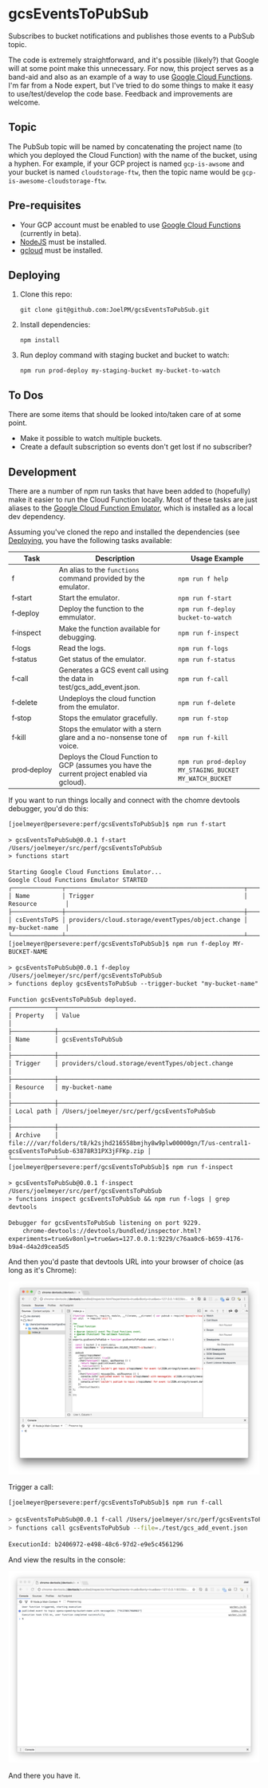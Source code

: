 # gcsEventsToPubSub
Subscribes to bucket notifications and publishes those events to a PubSub topic.

The code is extremely straightforward, and it's possible (likely?) that Google will at some point make this unnecessary. For now, this project serves as a band-aid and also as an example of a way to use [Google Cloud Functions](https://cloud.google.com/functions/). I'm far from a Node expert, but I've tried to do some things to make it easy to use/test/develop the code base. Feedback and improvements are welcome.

## Topic
The PubSub topic will be named by concatenating the project name (to which you deployed the Cloud Function) with the name of the bucket, using a hyphen. For example, if your GCP project is named `gcp-is-awsome` and your bucket is named `cloudstorage-ftw`, then the topic name would be `gcp-is-awesome-cloudstorage-ftw`.

## Pre-requisites
* Your GCP account must be enabled to use [Google Cloud Functions](https://cloud.google.com/functions/) (currently in beta).
* [NodeJS](https://nodejs.org/) must be installed.
* [gcloud](https://cloud.google.com/sdk/gcloud/) must be installed.

## Deploying
1. Clone this repo:
    ```
    git clone git@github.com:JoelPM/gcsEventsToPubSub.git
    ```
2. Install dependencies:
    ```
    npm install
    ```
3. Run deploy command with staging bucket and bucket to watch:
    ```
    npm run prod-deploy my-staging-bucket my-bucket-to-watch
    ```

## To Dos
There are some items that should be looked into/taken care of at some point.
* Make it possible to watch multiple buckets.
* Create a default subscription so events don't get lost if no subscriber?

## Development
There are a number of npm run tasks that have been added to (hopefully) make it easier to run the Cloud Function locally. Most of these tasks are just aliases to the [Google Cloud Function Emulator](https://www.npmjs.com/package/@google-cloud/functions-emulator), which is installed as a local dev dependency.

Assuming you've cloned the repo and installed the dependencies (see [Deploying](#deploying), you have the following tasks available:

Task               | Description                                                                                  | Usage Example 
-------------------|----------------------------------------------------------------------------------------------|--------------
f                  | An alias to the `functions` command provided by the emulator.                                | `npm run f help`
f&#x2011;start     | Start the emulator.                                                                          | `npm run f-start`
f&#x2011;deploy    | Deploy the function to the emmulator.                                                        | `npm run f-deploy bucket-to-watch`
f&#x2011;inspect   | Make the function available for debugging.                                                   | `npm run f-inspect`
f&#x2011;logs      | Read the logs.                                                                               | `npm run f-logs`
f&#x2011;status    | Get status of the emulator.                                                                  | `npm run f-status`
f&#x2011;call      | Generates a GCS event call using the data in test/gcs_add_event.json.                        | `npm run f-call`
f&#x2011;delete    | Undeploys the cloud function from the emulator.                                              | `npm run f-delete`
f&#x2011;stop      | Stops the emulator gracefully.                                                               | `npm run f-stop`
f&#x2011;kill      | Stops the emulator with a stern glare and a no-nonsense tone of voice.                       | `npm run f-kill`
prod&#x2011;deploy | Deploys the Cloud Function to GCP (assumes you have the current project enabled via gcloud). | `npm run prod-deploy MY_STAGING_BUCKET MY_WATCH_BUCKET`

If you want to run things locally and connect with the chomre devtools debugger, you'd do this:

```shell
[joelmeyer@persevere:perf/gcsEventsToPubSub]$ npm run f-start

> gcsEventsToPubSub@0.0.1 f-start /Users/joelmeyer/src/perf/gcsEventsToPubSub
> functions start

Starting Google Cloud Functions Emulator...
Google Cloud Functions Emulator STARTED
┌──────────────┬──────────────────────────────────────────────────┬─────────────────┐
│ Name         │ Trigger                                          │ Resource        │
├──────────────┼──────────────────────────────────────────────────┼─────────────────┤
│ csEventsToPS │ providers/cloud.storage/eventTypes/object.change │ my-bucket-name  │
└──────────────┴──────────────────────────────────────────────────┴─────────────────┘
[joelmeyer@persevere:perf/gcsEventsToPubSub]$ npm run f-deploy MY-BUCKET-NAME

> gcsEventsToPubSub@0.0.1 f-deploy /Users/joelmeyer/src/perf/gcsEventsToPubSub
> functions deploy gcsEventsToPubSub --trigger-bucket "my-bucket-name"

Function gcsEventsToPubSub deployed.
┌────────────┬────────────────────────────────────────────────────────────────────────────────────────────────────────────┐
│ Property   │ Value                                                                                                      │
├────────────┼────────────────────────────────────────────────────────────────────────────────────────────────────────────┤
│ Name       │ gcsEventsToPubSub                                                                                          │
├────────────┼────────────────────────────────────────────────────────────────────────────────────────────────────────────┤
│ Trigger    │ providers/cloud.storage/eventTypes/object.change                                                           │
├────────────┼────────────────────────────────────────────────────────────────────────────────────────────────────────────┤
│ Resource   │ my-bucket-name                                                                                             │
├────────────┼────────────────────────────────────────────────────────────────────────────────────────────────────────────┤
│ Local path │ /Users/joelmeyer/src/perf/gcsEventsToPubSub                                                                │
├────────────┼────────────────────────────────────────────────────────────────────────────────────────────────────────────┤
│ Archive    │ file:///var/folders/t8/k2sjhd216558bmjhy8w9plw00000gn/T/us-central1-gcsEventsToPubSub-63878R31PX3jFFKp.zip │
└────────────┴────────────────────────────────────────────────────────────────────────────────────────────────────────────┘
[joelmeyer@persevere:perf/gcsEventsToPubSub]$ npm run f-inspect

> gcsEventsToPubSub@0.0.1 f-inspect /Users/joelmeyer/src/perf/gcsEventsToPubSub
> functions inspect gcsEventsToPubSub && npm run f-logs | grep devtools

Debugger for gcsEventsToPubSub listening on port 9229.
    chrome-devtools://devtools/bundled/inspector.html?experiments=true&v8only=true&ws=127.0.0.1:9229/c76aa0c6-b659-4176-b9a4-d4a2d9cea5d5
```

And then you'd paste that devtools URL into your browser of choice (as long as it's Chrome):

![Chrome Devtools Debugger Source View](images/gcfChromeDebugger.png)

Trigger a call:
```zsh
[joelmeyer@persevere:perf/gcsEventsToPubSub]$ npm run f-call

> gcsEventsToPubSub@0.0.1 f-call /Users/joelmeyer/src/perf/gcsEventsToPubSub
> functions call gcsEventsToPubSub --file=./test/gcs_add_event.json

ExecutionId: b2406972-e498-48c6-97d2-e9e5c4561296
```

And view the results in the console:

![Chrome Devtools Console View](images/gcfCallResults.png)

And there you have it.
